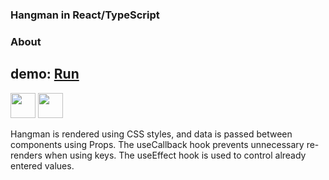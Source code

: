 ### Hangman in React/TypeScript
### About 
## demo: <a href="https://enchanting-khapse-2dc6fd.netlify.app"> Run </a>
<img width="40px" src="https://github.com/JGCZE/Hangman/assets/97174593/835a07ed-ef08-44be-b497-f1060da37dbe" />
<img width="40px" src="https://github.com/JGCZE/Hangman/assets/97174593/e0f05a53-ae95-45f2-8454-5dd39f41517c" />

Hangman is rendered using CSS styles, and data is passed between components using Props. The useCallback hook prevents unnecessary re-renders when using keys. The useEffect hook is used to control already entered values.

